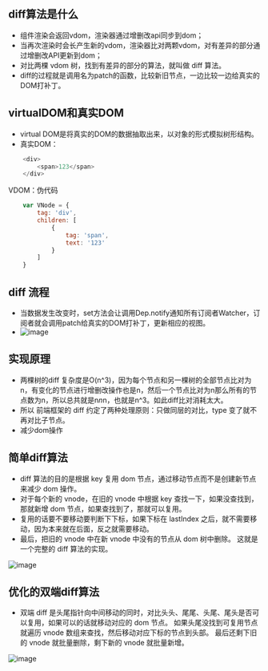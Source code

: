 ## diff算法是什么
+ 组件渲染会返回vdom，渲染器通过增删改api同步到dom；
+ 当再次渲染时会长产生新的vdom，渲染器比对两颗vdom，对有差异的部分通过增删改API更新到dom；
+ 对比两棵 vdom 树，找到有差异的部分的算法，就叫做 diff 算法。
+ diff的过程就是调用名为patch的函数，比较新旧节点，一边比较一边给真实的DOM打补丁。

## virtualDOM和真实DOM
+ virtual DOM是将真实的DOM的数据抽取出来，以对象的形式模拟树形结构。
+ 真实DOM：
```js
    <div>
        <span>123</span>
    </div>
```
VDOM：伪代码
```js
    var VNode = {
        tag: 'div',
        children: [
            {
                tag: 'span',
                text: '123'
            }
        ]
    }
```

## diff 流程
+ 当数据发生改变时，set方法会让调用Dep.notify通知所有订阅者Watcher，订阅者就会调用patch给真实的DOM打补丁，更新相应的视图。
+ ![image](https://p1-jj.byteimg.com/tos-cn-i-t2oaga2asx/gold-user-assets/2018/5/19/163777930be304eb~tplv-t2oaga2asx-zoom-in-crop-mark:3024:0:0:0.awebp)

## 实现原理 
+ 两棵树的diff 复杂度是O(n^3)，因为每个节点和另一棵树的全部节点比对为n，有变化的节点进行增删改操作也是n，然后一个节点比对为n那么所有的节点数为n，所以总共就是n*n*n，也就是n^3。如此diff比对消耗太大。
+ 所以 前端框架的 diff 约定了两种处理原则：只做同层的对比，type 变了就不再对比子节点。
+ 减少dom操作


## 简单diff算法
+ diff 算法的目的是根据 key 复用 dom 节点，通过移动节点而不是创建新节点来减少 dom 操作。
+ 对于每个新的 vnode，在旧的 vnode 中根据 key 查找一下，如果没查找到，那就新增 dom 节点，如果查找到了，那就可以复用。
+ 复用的话要不要移动要判断下下标，如果下标在 lastIndex 之后，就不需要移动，因为本来就在后面，反之就需要移动。
+ 最后，把旧的 vnode 中在新 vnode 中没有的节点从 dom 树中删除。
这就是一个完整的 diff 算法的实现。

![image](https://p9-juejin.byteimg.com/tos-cn-i-k3u1fbpfcp/ca5c723a59684ad7a846d3ae46539776~tplv-k3u1fbpfcp-zoom-in-crop-mark:4536:0:0:0.awebp?)

## 优化的双端diff算法
+ 双端 diff 是头尾指针向中间移动的同时，对比头头、尾尾、头尾、尾头是否可以复用，如果可以的话就移动对应的 dom 节点。
如果头尾没找到可复用节点就遍历 vnode 数组来查找，然后移动对应下标的节点到头部。
最后还剩下旧的 vnode 就批量删除，剩下新的 vnode 就批量新增。

![image](https://p1-juejin.byteimg.com/tos-cn-i-k3u1fbpfcp/de98767a75d04c0598e16738edc204de~tplv-k3u1fbpfcp-zoom-in-crop-mark:4536:0:0:0.awebp?)
